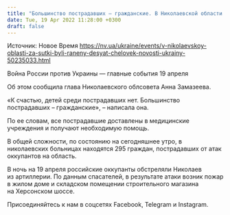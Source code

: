 ```yaml
---
title: "Большинство пострадавших — гражданские. В Николаевской области за минувшие сутки ранения получили десять человек — облсовет"
date: Tue, 19 Apr 2022 11:28:00 +0300
draft: false
---
```

Источник: Новое Время https://nv.ua/ukraine/events/v-nikolaevskoy-oblasti-za-sutki-byli-raneny-desyat-chelovek-novosti-ukrainy-50235033.html


Война России против Украины — главные события 19 апреля

Об этом сообщила глава Николаевского облсовета Анна Замазеева.

«К счастью, детей среди пострадавших нет. Большинство пострадавших – гражданские», – написала она.

По ее словам, все пострадавшие доставлены в медицинские учреждения и получают необходимую помощь.

В общей сложности, по состоянию на сегодняшнее утро, в николаевских больницах находятся 295 граждан, пострадавших от атак оккупантов на область.

В ночь на 19 апреля российские оккупанты обстреляли Николаев из артиллерии. По данным спасателей, в результате атаки возник пожар в жилом доме и складском помещении строительного магазина на Херсонском шоссе.

Присоединяйтесь к нам в соцсетях Facebook, Telegram и Instagram.
